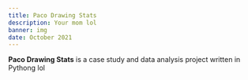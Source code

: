 ```yaml
---
title: Paco Drawing Stats
description: Your mom lol
banner: img
date: October 2021
---
```


**Paco Drawing Stats** is a case study and data analysis project written in Pythong lol

<!-- more -->
